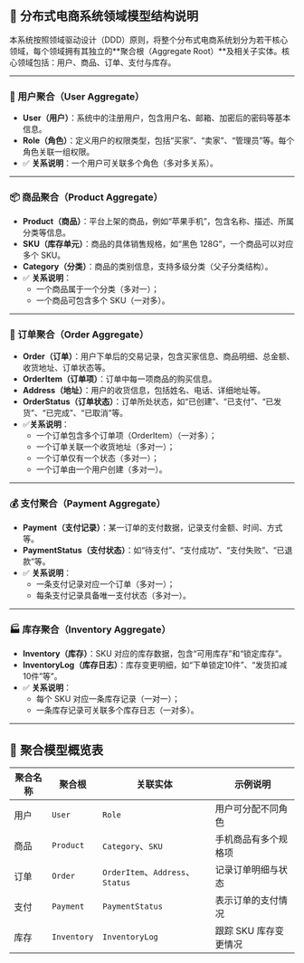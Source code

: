 ## 🧩 分布式电商系统领域模型结构说明

本系统按照领域驱动设计（DDD）原则，将整个分布式电商系统划分为若干核心领域，每个领域拥有其独立的**聚合根（Aggregate Root）**及相关子实体。核心领域包括：用户、商品、订单、支付与库存。

------

### 🧍 用户聚合（User Aggregate）

- **User（用户）**：系统中的注册用户，包含用户名、邮箱、加密后的密码等基本信息。
- **Role（角色）**：定义用户的权限类型，包括“买家”、“卖家”、“管理员”等。每个角色关联一组权限。
- ✅ **关系说明**：一个用户可关联多个角色（多对多关系）。

------

### 📦 商品聚合（Product Aggregate）

- **Product（商品）**：平台上架的商品，例如“苹果手机”，包含名称、描述、所属分类等信息。
- **SKU（库存单元）**：商品的具体销售规格，如“黑色 128G”，一个商品可以对应多个 SKU。
- **Category（分类）**：商品的类别信息，支持多级分类（父子分类结构）。
- ✅ **关系说明**：
  - 一个商品属于一个分类（多对一）；
  - 一个商品可包含多个 SKU（一对多）。

------

### 📑 订单聚合（Order Aggregate）

- **Order（订单）**：用户下单后的交易记录，包含买家信息、商品明细、总金额、收货地址、订单状态等。
- **OrderItem（订单项）**：订单中每一项商品的购买信息。
- **Address（地址）**：用户的收货信息，包括姓名、电话、详细地址等。
- **OrderStatus（订单状态）**：订单所处状态，如“已创建”、“已支付”、“已发货”、“已完成”、“已取消”等。
- ✅**关系说明**：
  - 一个订单包含多个订单项（OrderItem）（一对多）；
  - 一个订单关联一个收货地址（多对一）；
  - 一个订单仅有一个状态（多对一）；
  - 一个订单由一个用户创建（多对一）。

------

### 💰 支付聚合（Payment Aggregate）

- **Payment（支付记录）**：某一订单的支付数据，记录支付金额、时间、方式等。
- **PaymentStatus（支付状态）**：如“待支付”、“支付成功”、“支付失败”、“已退款”等。
- ✅ **关系说明**：
  - 一条支付记录对应一个订单（多对一）；
  - 每条支付记录具备唯一支付状态（多对一）。

------

### 🏭 库存聚合（Inventory Aggregate）

- **Inventory（库存）**：SKU 对应的库存数据，包含“可用库存”和“锁定库存”。
- **InventoryLog（库存日志）**：库存变更明细，如“下单锁定10件”、“发货扣减10件”等”。
- ✅ **关系说明**：
  - 每个 SKU 对应一条库存记录（一对一）；
  - 一条库存记录可关联多个库存日志（一对多）。

------

## 🧠 聚合模型概览表

| 聚合名称 | 聚合根      | 关联实体                         | 示例说明              |
| -------- | ----------- | -------------------------------- | --------------------- |
| 用户     | `User`      | `Role`                           | 用户可分配不同角色    |
| 商品     | `Product`   | `Category`、`SKU`                | 手机商品有多个规格项  |
| 订单     | `Order`     | `OrderItem`、`Address`、`Status` | 记录订单明细与状态    |
| 支付     | `Payment`   | `PaymentStatus`                  | 表示订单的支付情况    |
| 库存     | `Inventory` | `InventoryLog`                   | 跟踪 SKU 库存变更情况 |